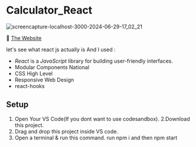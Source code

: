 # Calculator_React



![screencapture-localhost-3000-2024-06-29-17_02_21](https://github.com/amitAsher22/calaulator_React/assets/69055006/ecbc9151-ad2c-499e-b495-89f52333052c)

:triangular_flag_on_post: <a href="https://calaulator-react.vercel.app/" target="_blank">The Website</a>

let's see what react js actually is And I used : 
- *React* is a *JavaScript* library for building user-friendly interfaces.
- Modular Components National
- CSS High Level 
- Responsive Web Design
- react-hooks


## Setup

1. Open Your VS Code(If you dont want to use codesandbox).
2.Download this project.
3. Drag and drop this project inside VS code.
4. Open a terminal & run this command. run npm i and then  npm start

